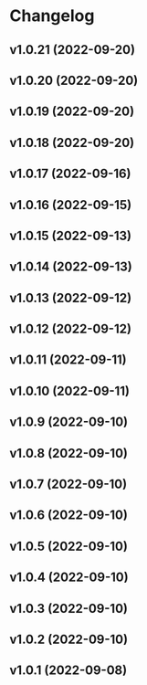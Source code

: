 # Changelog

<!--next-version-placeholder-->

## v1.0.21 (2022-09-20)


## v1.0.20 (2022-09-20)


## v1.0.19 (2022-09-20)


## v1.0.18 (2022-09-20)


## v1.0.17 (2022-09-16)


## v1.0.16 (2022-09-15)


## v1.0.15 (2022-09-13)


## v1.0.14 (2022-09-13)


## v1.0.13 (2022-09-12)


## v1.0.12 (2022-09-12)


## v1.0.11 (2022-09-11)


## v1.0.10 (2022-09-11)


## v1.0.9 (2022-09-10)


## v1.0.8 (2022-09-10)


## v1.0.7 (2022-09-10)


## v1.0.6 (2022-09-10)


## v1.0.5 (2022-09-10)


## v1.0.4 (2022-09-10)


## v1.0.3 (2022-09-10)


## v1.0.2 (2022-09-10)


## v1.0.1 (2022-09-08)

